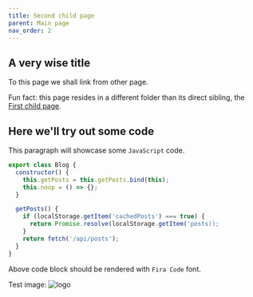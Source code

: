 ```yaml
---
title: Second child page
parent: Main page
nav_order: 2
---
```


## A very wise title

To this page we shall link from other page.

Fun fact: this page resides in a different folder than its direct sibling, the [First child page](../page).

## Here we'll try out some code

This paragraph will showcase some `JavaScript` code.

```javascript
export class Blog {
  constructor() {
    this.getPosts = this.getPosts.bind(this);
    this.noop = () => {};
  }

  getPosts() {
    if (localStorage.getItem('cachedPosts') === true) {
      return Promise.resolve(localStorage.getItem('posts));
    }
    return fetch('/api/posts');
  }
}
```

Above code block should be rendered with `Fira Code` font.

Test image: ![logo](/jekyll-docs-test/assets/images/site_logo.png)
